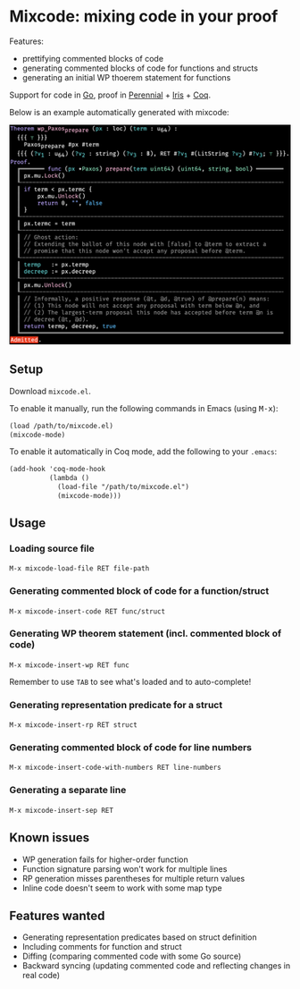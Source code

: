 # Mixcode: mixing code in your proof

Features:

* prettifying commented blocks of code
* generating commented blocks of code for functions and structs
* generating an initial WP thoerem statement for functions

Support for code in [Go](https://go.dev/), proof in [Perennial](https://github.com/mit-pdos/perennial) + [Iris](https://iris-project.org/) + [Coq](https://coq.inria.fr/).

Below is an example automatically generated with mixcode:

<img width="650" alt="mixproof" src="screenshot.png">

## Setup

Download `mixcode.el`.

To enable it manually, run the following commands in Emacs (using <kbd>M-x</kbd>):
```elisp
(load /path/to/mixcode.el)
(mixcode-mode)
```

To enable it automatically in Coq mode, add the following to your `.emacs`:
```elisp
(add-hook 'coq-mode-hook
          (lambda ()
            (load-file "/path/to/mixcode.el")
            (mixcode-mode)))
```

## Usage

### Loading source file

`M-x mixcode-load-file RET file-path`

### Generating commented block of code for a function/struct

`M-x mixcode-insert-code RET func/struct`

### Generating WP theorem statement (incl. commented block of code)

`M-x mixcode-insert-wp RET func`

Remember to use `TAB` to see what's loaded and to auto-complete!

### Generating representation predicate for a struct

`M-x mixcode-insert-rp RET struct`

### Generating commented block of code for line numbers

`M-x mixcode-insert-code-with-numbers RET line-numbers`

### Generating a separate line

`M-x mixcode-insert-sep RET`

## Known issues

* WP generation fails for higher-order function
* Function signature parsing won't work for multiple lines
* RP generation misses parentheses for multiple return values
* Inline code doesn't seem to work with some map type

## Features wanted

* Generating representation predicates based on struct definition
* Including comments for function and struct
* Diffing (comparing commented code with some Go source)
* Backward syncing (updating commented code and reflecting changes in real code)
